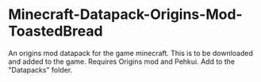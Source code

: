 # Minecraft-Datapack-Origins-Mod-ToastedBread
An origins mod datapack for the game minecraft. This is to be downloaded and added to the game. Requires Origins mod and Pehkui. Add to the "Datapacks" folder. 
